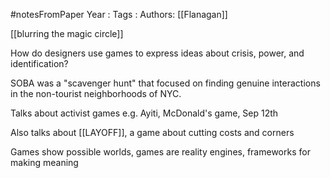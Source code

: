 #notesFromPaper
Year   :
Tags   :
Authors: [[Flanagan]]

[[blurring the magic circle]]

How do designers use games to express ideas about crisis, power, and identification?

SOBA was a "scavenger hunt" that focused on finding genuine interactions in the non-tourist neighborhoods of NYC. 

Talks about activist games e.g. Ayiti, McDonald's game, Sep 12th

Also talks about [[LAYOFF]], a game about cutting costs and corners

Games show possible worlds, games are reality engines, frameworks for making meaning
